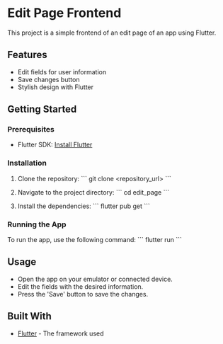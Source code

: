 # Edit Page Frontend

This project is a simple frontend of an edit page of an app using Flutter.

## Features

- Edit fields for user information
- Save changes button
- Stylish design with Flutter

## Getting Started

### Prerequisites

- Flutter SDK: [Install Flutter](https://flutter.dev/docs/get-started/install)

### Installation

1. Clone the repository:
   \`\`\`
   git clone <repository_url>
   \`\`\`

2. Navigate to the project directory:
   \`\`\`
   cd edit_page
   \`\`\`

3. Install the dependencies:
   \`\`\`
   flutter pub get
   \`\`\`

### Running the App

To run the app, use the following command:
\`\`\`
flutter run
\`\`\`

## Usage

- Open the app on your emulator or connected device.
- Edit the fields with the desired information.
- Press the 'Save' button to save the changes.

## Built With

- [Flutter](https://flutter.dev/) - The framework used
